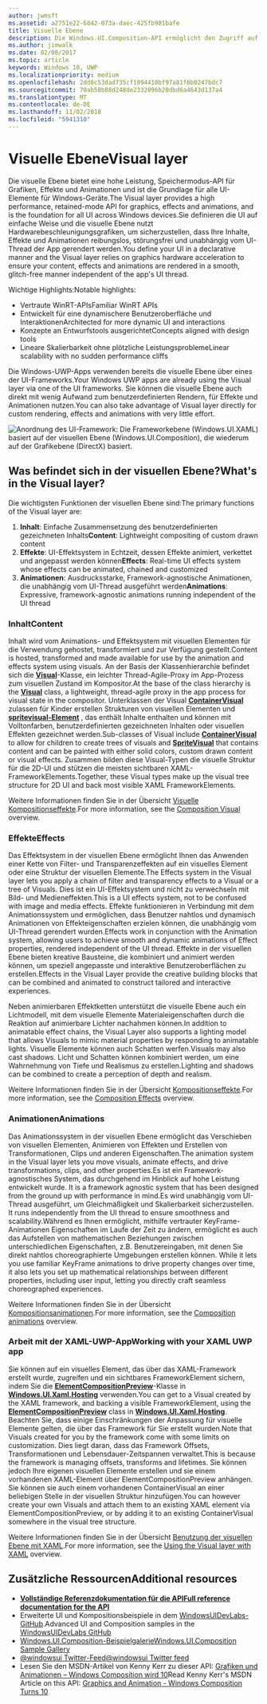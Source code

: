 ```yaml
---
author: jwmsft
ms.assetid: a2751e22-6842-073a-daec-425fb981bafe
title: Visuelle Ebene
description: Die Windows.UI.Composition-API ermöglicht den Zugriff auf die Kompositionsebene zwischen der Frameworkebene (XAML) und der Grafikebene (DirectX).
ms.author: jimwalk
ms.date: 02/08/2017
ms.topic: article
keywords: Windows 10, UWP
ms.localizationpriority: medium
ms.openlocfilehash: 2dd8c53dad735cf1094410bf97a81f6b0247bdc7
ms.sourcegitcommit: 70ab58b88d248de2332096b20dbd6a4643d137a4
ms.translationtype: MT
ms.contentlocale: de-DE
ms.lasthandoff: 11/02/2018
ms.locfileid: "5941310"
---
```

# <a name="visual-layer"></a><span data-ttu-id="ad9f4-104">Visuelle Ebene</span><span class="sxs-lookup"><span data-stu-id="ad9f4-104">Visual layer</span></span>

<span data-ttu-id="ad9f4-105">Die visuelle Ebene bietet eine hohe Leistung, Speichermodus-API für Grafiken, Effekte und Animationen und ist die Grundlage für alle UI-Elemente für Windows-Geräte.</span><span class="sxs-lookup"><span data-stu-id="ad9f4-105">The Visual layer provides a high performance, retained-mode API for graphics, effects and animations, and is the foundation for all UI across Windows devices.</span></span><span data-ttu-id="ad9f4-106">Sie definieren die UI auf einfache Weise und die visuelle Ebene nutzt Hardwarebeschleunigungsgrafiken, um sicherzustellen, dass Ihre Inhalte, Effekte und Animationen reibungslos, störungsfrei und unabhängig vom UI-Thread der App gerendert werden.</span><span class="sxs-lookup"><span data-stu-id="ad9f4-106">You define your UI in a declarative manner and the Visual layer relies on graphics hardware acceleration to ensure your content, effects and animations are rendered in a smooth, glitch-free manner independent of the app's UI thread.</span></span>

<span data-ttu-id="ad9f4-107">Wichtige Highlights:</span><span class="sxs-lookup"><span data-stu-id="ad9f4-107">Notable highlights:</span></span>

* <span data-ttu-id="ad9f4-108">Vertraute WinRT-APIs</span><span class="sxs-lookup"><span data-stu-id="ad9f4-108">Familiar WinRT APIs</span></span>
* <span data-ttu-id="ad9f4-109">Entwickelt für eine dynamischere Benutzeroberfläche und Interaktionen</span><span class="sxs-lookup"><span data-stu-id="ad9f4-109">Architected for more dynamic UI and interactions</span></span>
* <span data-ttu-id="ad9f4-110">Konzepte an Entwurfstools ausgerichtet</span><span class="sxs-lookup"><span data-stu-id="ad9f4-110">Concepts aligned with design tools</span></span>
* <span data-ttu-id="ad9f4-111">Lineare Skalierbarkeit ohne plötzliche Leistungsprobleme</span><span class="sxs-lookup"><span data-stu-id="ad9f4-111">Linear scalability with no sudden performance cliffs</span></span>

<span data-ttu-id="ad9f4-112">Die Windows-UWP-Apps verwenden bereits die visuelle Ebene über eines der UI-Frameworks.</span><span class="sxs-lookup"><span data-stu-id="ad9f4-112">Your Windows UWP apps are already using the Visual layer via one of the UI frameworks.</span></span> <span data-ttu-id="ad9f4-113">Sie können die visuelle Ebene auch direkt mit wenig Aufwand zum benutzerdefinierten Rendern, für Effekte und Animationen nutzen.</span><span class="sxs-lookup"><span data-stu-id="ad9f4-113">You can also take advantage of Visual layer directly for custom rendering, effects and animations with very little effort.</span></span>

![Anordnung des UI-Framework: Die Frameworkebene (Windows.UI.XAML) basiert auf der visuellen Ebene (Windows.UI.Composition), die wiederum auf der Grafikebene (DirectX) basiert.](images/layers-win-ui-composition.png)

## <a name="whats-in-the-visual-layer"></a><span data-ttu-id="ad9f4-115">Was befindet sich in der visuellen Ebene?</span><span class="sxs-lookup"><span data-stu-id="ad9f4-115">What's in the Visual layer?</span></span>

<span data-ttu-id="ad9f4-116">Die wichtigsten Funktionen der visuellen Ebene sind:</span><span class="sxs-lookup"><span data-stu-id="ad9f4-116">The primary functions of the Visual layer are:</span></span>

1. <span data-ttu-id="ad9f4-117">**Inhalt**: Einfache Zusammensetzung des benutzerdefinierten gezeichneten Inhalts</span><span class="sxs-lookup"><span data-stu-id="ad9f4-117">**Content**: Lightweight compositing of custom drawn content</span></span>
1. <span data-ttu-id="ad9f4-118">**Effekte**: UI-Effektsystem in Echtzeit, dessen Effekte animiert, verkettet und angepasst werden können</span><span class="sxs-lookup"><span data-stu-id="ad9f4-118">**Effects**: Real-time UI effects system whose effects can be animated, chained and customized</span></span>
1. <span data-ttu-id="ad9f4-119">**Animationen**: Ausdrucksstarke, Framework-agnostische Animationen, die unabhängig vom UI-Thread ausgeführt werden</span><span class="sxs-lookup"><span data-stu-id="ad9f4-119">**Animations**: Expressive, framework-agnostic animations running independent of the UI thread</span></span>

### <a name="content"></a><span data-ttu-id="ad9f4-120">Inhalt</span><span class="sxs-lookup"><span data-stu-id="ad9f4-120">Content</span></span>

<span data-ttu-id="ad9f4-121">Inhalt wird vom Animations- und Effektsystem mit visuellen Elementen für die Verwendung gehostet, transformiert und zur Verfügung gestellt.</span><span class="sxs-lookup"><span data-stu-id="ad9f4-121">Content is hosted, transformed and made available for use by the animation and effects system using visuals.</span></span> <span data-ttu-id="ad9f4-122">An der Basis der Klassenhierarchie befindet sich die [**Visual**](https://msdn.microsoft.com/library/windows/apps/Dn706858)-Klasse, ein leichter Thread-Agile-Proxy im App-Prozess zum visuellen Zustand im Kompositor.</span><span class="sxs-lookup"><span data-stu-id="ad9f4-122">At the base of the class hierarchy is the [**Visual**](https://msdn.microsoft.com/library/windows/apps/Dn706858) class, a lightweight, thread-agile proxy in the app process for visual state in the compositor.</span></span> <span data-ttu-id="ad9f4-123">Unterklassen der Visual [**ContainerVisual**](https://msdn.microsoft.com/library/windows/apps/Dn706810) zulassen für Kinder erstellen Strukturen von visuellen Elementen und [**spritevisual-Element**](https://msdn.microsoft.com/library/windows/apps/Mt589433) , das enthält Inhalte enthalten und können mit Volltonfarben, benutzerdefinierten gezeichneten Inhalten oder visuellen Effekten gezeichnet werden.</span><span class="sxs-lookup"><span data-stu-id="ad9f4-123">Sub-classes of Visual include [**ContainerVisual**](https://msdn.microsoft.com/library/windows/apps/Dn706810) to allow for children to create trees of visuals and [**SpriteVisual**](https://msdn.microsoft.com/library/windows/apps/Mt589433) that contains content and can be painted with either solid colors, custom drawn content or visual effects.</span></span> <span data-ttu-id="ad9f4-124">Zusammen bilden diese Visual-Typen die visuelle Struktur für die 2D-UI und stützen die meisten sichtbaren XAML-FrameworkElements.</span><span class="sxs-lookup"><span data-stu-id="ad9f4-124">Together, these Visual types make up the visual tree structure for 2D UI and back most visible XAML FrameworkElements.</span></span>

<span data-ttu-id="ad9f4-125">Weitere Informationen finden Sie in der Übersicht [Visuelle Kompositionseffekte](composition-visual-tree.md).</span><span class="sxs-lookup"><span data-stu-id="ad9f4-125">For more information, see the [Composition Visual](composition-visual-tree.md) overview.</span></span>

### <a name="effects"></a><span data-ttu-id="ad9f4-126">Effekte</span><span class="sxs-lookup"><span data-stu-id="ad9f4-126">Effects</span></span>

<span data-ttu-id="ad9f4-127">Das Effektsystem in der visuellen Ebene ermöglicht Ihnen das Anwenden einer Kette von Filter- und Transparenzeffekten auf ein visuelles Element oder eine Struktur der visuellen Elemente.</span><span class="sxs-lookup"><span data-stu-id="ad9f4-127">The Effects system in the Visual layer lets you apply a chain of filter and transparency effects to a Visual or a tree of Visuals.</span></span> <span data-ttu-id="ad9f4-128">Dies ist ein UI-Effektsystem und nicht zu verwechseln mit Bild- und Medieneffekten.</span><span class="sxs-lookup"><span data-stu-id="ad9f4-128">This is a UI effects system, not to be confused with image and media effects.</span></span> <span data-ttu-id="ad9f4-129">Effekte funktionieren in Verbindung mit dem Animationssystem und ermöglichen, dass Benutzer nahtlos und dynamisch Animationen von Effekteigenschaften erzielen können, die unabhängig vom UI-Thread gerendert wurden.</span><span class="sxs-lookup"><span data-stu-id="ad9f4-129">Effects work in conjunction with the Animation system, allowing users to achieve smooth and dynamic animations of Effect properties, rendered independent of the UI thread.</span></span> <span data-ttu-id="ad9f4-130">Effekte in der visuellen Ebene bieten kreative Bausteine, die kombiniert und animiert werden können, um speziell angepasste und interaktive Benutzeroberflächen zu erstellen.</span><span class="sxs-lookup"><span data-stu-id="ad9f4-130">Effects in the Visual Layer provide the creative building blocks that can be combined and animated to construct tailored and interactive experiences.</span></span>

<span data-ttu-id="ad9f4-131">Neben animierbaren Effektketten unterstützt die visuelle Ebene auch ein Lichtmodell, mit dem visuelle Elemente Materialeigenschaften durch die Reaktion auf animierbare Lichter nachahmen können.</span><span class="sxs-lookup"><span data-stu-id="ad9f4-131">In addition to animatable effect chains, the Visual Layer also supports a lighting model that allows Visuals to mimic material properties by responding to animatable lights.</span></span> <span data-ttu-id="ad9f4-132">Visuelle Elemente können auch Schatten werfen.</span><span class="sxs-lookup"><span data-stu-id="ad9f4-132">Visuals may also cast shadows.</span></span> <span data-ttu-id="ad9f4-133">Licht und Schatten können kombiniert werden, um eine Wahrnehmung von Tiefe und Realismus zu erstellen.</span><span class="sxs-lookup"><span data-stu-id="ad9f4-133">Lighting and shadows can be combined to create a perception of depth and realism.</span></span>

<span data-ttu-id="ad9f4-134">Weitere Informationen finden Sie in der Übersicht [Kompositionseffekte](composition-effects.md).</span><span class="sxs-lookup"><span data-stu-id="ad9f4-134">For more information, see the [Composition Effects](composition-effects.md) overview.</span></span>

### <a name="animations"></a><span data-ttu-id="ad9f4-135">Animationen</span><span class="sxs-lookup"><span data-stu-id="ad9f4-135">Animations</span></span>

<span data-ttu-id="ad9f4-136">Das Animationssystem in der visuellen Ebene ermöglicht das Verschieben von visuellen Elementen, Animieren von Effekten und Erstellen von Transformationen, Clips und anderen Eigenschaften.</span><span class="sxs-lookup"><span data-stu-id="ad9f4-136">The animation system in the Visual layer lets you move visuals, animate effects, and drive transformations, clips, and other properties.</span></span><span data-ttu-id="ad9f4-137">Es ist ein Framework-agnostisches System, das durchgehend im Hinblick auf hohe Leistung entwickelt wurde.</span><span class="sxs-lookup"><span data-stu-id="ad9f4-137"> It is a framework agnostic system that has been designed from the ground up with performance in mind.</span></span><span data-ttu-id="ad9f4-138">Es wird unabhängig vom UI-Thread ausgeführt, um Gleichmäßigkeit und Skalierbarkeit sicherzustellen.</span><span class="sxs-lookup"><span data-stu-id="ad9f4-138"> It runs independently from the UI thread to ensure smoothness and scalability.</span></span><span data-ttu-id="ad9f4-139">Während es Ihnen ermöglicht, mithilfe vertrauter KeyFrame-Animationen Eigenschaften im Laufe der Zeit zu ändern, ermöglicht es auch das Aufstellen von mathematischen Beziehungen zwischen unterschiedlichen Eigenschaften, z.B. Benutzereingaben, mit denen Sie direkt nahtlos choreographierte Umgebungen erstellen können.</span><span class="sxs-lookup"><span data-stu-id="ad9f4-139"> While it lets you use familiar KeyFrame animations to drive property changes over time, it also lets you set up mathematical relationships between different properties, including user input, letting you directly craft seamless choreographed experiences.</span></span>

<span data-ttu-id="ad9f4-140">Weitere Informationen finden Sie in der Übersicht [Kompositionsanimationen](composition-animation.md).</span><span class="sxs-lookup"><span data-stu-id="ad9f4-140">For more information, see the [Composition animations](composition-animation.md) overview.</span></span>

### <a name="working-with-your-xaml-uwp-app"></a><span data-ttu-id="ad9f4-141">Arbeit mit der XAML-UWP-App</span><span class="sxs-lookup"><span data-stu-id="ad9f4-141">Working with your XAML UWP app</span></span>

<span data-ttu-id="ad9f4-142">Sie können auf ein visuelles Element, das über das XAML-Framework erstellt wurde, zugreifen und ein sichtbares FrameworkElement sichern, indem Sie die [**ElementCompositionPreview**](https://msdn.microsoft.com/library/windows/apps/Mt608976)-Klasse in [**Windows.UI.Xaml.Hosting**](https://msdn.microsoft.com/library/windows/apps/Hh701908) verwenden.</span><span class="sxs-lookup"><span data-stu-id="ad9f4-142">You can get to a Visual created by the XAML framework, and backing a visible FrameworkElement, using the [**ElementCompositionPreview**](https://msdn.microsoft.com/library/windows/apps/Mt608976) class in [**Windows.UI.Xaml.Hosting**](https://msdn.microsoft.com/library/windows/apps/Hh701908).</span></span> <span data-ttu-id="ad9f4-143">Beachten Sie, dass einige Einschränkungen der Anpassung für visuelle Elemente gelten, die über das Framework für Sie erstellt wurden.</span><span class="sxs-lookup"><span data-stu-id="ad9f4-143">Note that Visuals created for you by the framework come with some limits on customization.</span></span> <span data-ttu-id="ad9f4-144">Dies liegt daran, dass das Framework Offsets, Transformationen und Lebensdauer-Zeitspannen verwaltet.</span><span class="sxs-lookup"><span data-stu-id="ad9f4-144">This is because the framework is managing offsets, transforms and lifetimes.</span></span> <span data-ttu-id="ad9f4-145">Sie können jedoch Ihre eigenen visuellen Elemente erstellen und sie einem vorhandenen XAML-Element über ElementCompositionPreview anhängen. Sie können sie auch einem vorhandenen ContainerVisual an einer beliebigen Stelle in der visuellen Struktur hinzufügen.</span><span class="sxs-lookup"><span data-stu-id="ad9f4-145">You can however create your own Visuals and attach them to an existing XAML element via ElementCompositionPreview, or by adding it to an existing ContainerVisual somewhere in the visual tree structure.</span></span>

<span data-ttu-id="ad9f4-146">Weitere Informationen finden Sie in der Übersicht [Benutzung der visuellen Ebene mit XAML](using-the-visual-layer-with-xaml.md).</span><span class="sxs-lookup"><span data-stu-id="ad9f4-146">For more information, see the [Using the Visual layer with XAML](using-the-visual-layer-with-xaml.md) overview.</span></span>

## <a name="additional-resources"></a><span data-ttu-id="ad9f4-147">Zusätzliche Ressourcen</span><span class="sxs-lookup"><span data-stu-id="ad9f4-147">Additional resources</span></span>

* [**<span data-ttu-id="ad9f4-148">Vollständige Referenzdokumentation für die API</span><span class="sxs-lookup"><span data-stu-id="ad9f4-148">Full reference documentation for the API</span></span>**](https://msdn.microsoft.com/library/windows/apps/Dn706878)
* <span data-ttu-id="ad9f4-149">Erweiterte UI und Kompositionsbeispiele in dem [WindowsUIDevLabs-GitHub](https://github.com/microsoft/windowsuidevlabs).</span><span class="sxs-lookup"><span data-stu-id="ad9f4-149">Advanced UI and Composition samples in the [WindowsUIDevLabs GitHub](https://github.com/microsoft/windowsuidevlabs)</span></span>
* [<span data-ttu-id="ad9f4-150">Windows.UI.Composition-Beispielgalerie</span><span class="sxs-lookup"><span data-stu-id="ad9f4-150">Windows.UI.Composition Sample Gallery</span></span>](https://aka.ms/winuiapp)
* [<span data-ttu-id="ad9f4-151">@windowsui Twitter-Feed</span><span class="sxs-lookup"><span data-stu-id="ad9f4-151">@windowsui Twitter feed</span></span> ](https://twitter.com/windowsui)
* <span data-ttu-id="ad9f4-152">Lesen Sie den MSDN-Artikel von Kenny Kerr zu dieser API: [Grafiken und Animationen – Windows Composition wird 10](https://msdn.microsoft.com/magazine/mt590968)</span><span class="sxs-lookup"><span data-stu-id="ad9f4-152">Read Kenny Kerr's MSDN Article on this API: [Graphics and Animation - Windows Composition Turns 10](https://msdn.microsoft.com/magazine/mt590968)</span></span>
